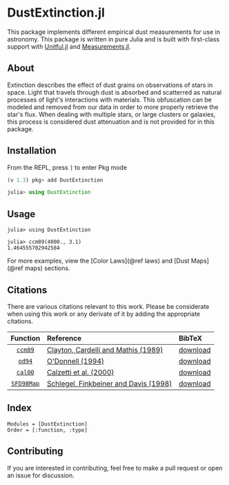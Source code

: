 # DustExtinction.jl

This package implements different empirical dust measurements for use in astronomy. This package is written in pure Julia and is built with first-class support with [Unitful.jl](https://github.com/painterqubits/unitful.jl) and [Measurements.jl](https://github.com/juliaphysics/measurements.jl).

## About
Extinction describes the effect of dust grains on observations of stars in space. Light that travels through dust is absorbed and scatterred as natural processes of light's interactions with materials. This obfuscation can be modeled and removed from our data in order to more properly retrieve the star's flux. When dealing with multiple stars, or large clusters or galaxies, this process is considered dust attenuation and is not provided for in this package.

## Installation

From the REPL, press `]` to enter Pkg mode

```julia
(v 1.3) pkg> add DustExtinction

julia> using DustExtinction
```

## Usage

```jldoctest
julia> using DustExtinction

julia> ccm89(4000., 3.1)
1.464555702942584
```

For more examples, view the [Color Laws](@ref laws) and [Dust Maps](@ref maps) sections.

## Citations

There are various citations relevant to this work. Please be considerate when using this work or any derivate of it by adding the appropriate citations.

| Function | Reference | BibTeX |
|:--------:|:----------|:-------|
| [`ccm89`](@ref) | [Clayton, Cardelli and Mathis (1989)](https://ui.adsabs.harvard.edu/abs/1989ApJ...345..245C/abstract) | [download](assets/ccm89.bib) |
| [`od94`](@ref) | [O'Donnell (1994)](https://ui.adsabs.harvard.edu/abs/1994ApJ...422..158O/abstract) | [download](assets/od94.bib) |
| [`cal00`](@ref) | [Calzetti et al. (2000)](https://ui.adsabs.harvard.edu/abs/2000ApJ...533..682C/abstract) | [download](assets/cal00.bib) |
| [`SFD98Map`](@ref) | [Schlegel, Finkbeiner and Davis (1998)](https://ui.adsabs.harvard.edu/abs/1998ApJ...500..525S/abstract) | [download](assets/sfd98.bib) |

## Index

```@index
Modules = [DustExtinction]
Order = [:function, :type]
```

## Contributing

If you are interested in contributing, feel free to make a pull request or open an issue for discussion.
